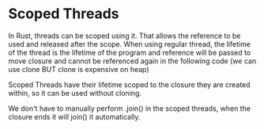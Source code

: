 # Scoped Threads

In Rust, threads can be scoped using it. That allows the reference to be used and released after the scope.
When using regular thread, the lifetime of the thread is the lifetime of the program and reference will be passed to move closure and cannot be referenced again in the following code (we can use clone BUT clone is expensive on heap)

Scoped Threads have their lifetime scoped to the closure they are created within, so it can be used without cloning.

We don't have to manually perform .join() in the scoped threads, when the closure ends it will join() it automatically.
